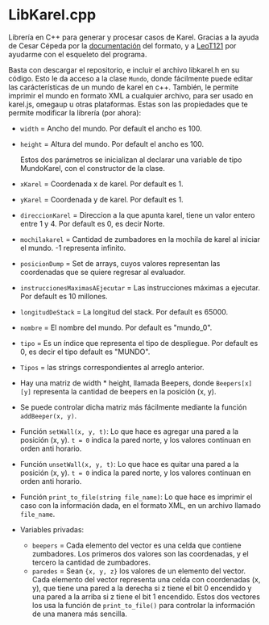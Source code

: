 # LibKarel.cpp
Librería en C++ para generar y procesar casos de Karel.
Gracias a la ayuda de Cesar Cépeda por la [documentación](https://github.com/ComiteMexicanoDeInformatica/OMI-2023/blob/main/documentacion_mundos_karel.md
) del formato, y a [LeoT121](https://github.com/LeoT121) por ayudarme con el esqueleto del programa.

Basta con descargar el repositorio, e incluir el archivo libkarel.h en su código. Esto le da acceso a la clase `Mundo`, donde fácilmente puede editar las carácterísticas de un mundo de karel en c++. 
También, le permite imprimir el mundo en formato XML a cualquier archivo, para ser usado en karel.js, omegaup u otras plataformas.
Estas son las propiedades que te permite modificar la librería (por ahora):
- `width` = Ancho del mundo. Por default el ancho es 100.
- `height` = Altura del mundo. Por default el ancho es 100.

  Estos dos parámetros se inicializan al declarar una variable de tipo MundoKarel, con el constructor de la clase.
- `xKarel` = Coordenada x de karel. Por default es 1.
- `yKarel` = Coordenada y de karel. Por default es 1.
- `direccionKarel` = Direccion a la que apunta karel, tiene un valor entero entre 1 y 4. Por default es 0, es decir Norte.
- `mochilakarel` = Cantidad de zumbadores en la mochila de karel al iniciar el mundo. -1 representa infinito.
- `posicionDump` = Set de arrays, cuyos valores representan las coordenadas que se quiere regresar al evaluador.
- `instruccionesMaximasAEjecutar` = Las instrucciones máximas a ejecutar. Por default es 10 millones.
- `longitudDeStack` = La longitud del stack. Por default es 65000.
- `nombre` = El nombre del mundo. Por default es "mundo_0".
- `tipo` = Es un índice que representa el tipo de despliegue. Por default es 0, es decir el tipo default es "MUNDO".
- `Tipos` = las strings correspondientes al arreglo anterior.
- Hay una matriz de width * height, llamada Beepers, donde `Beepers[x][y]` representa la cantidad de beepers en la posición (x, y).
- Se puede controlar dicha matriz más fácilmente mediante la función `addBeeper(x, y)`.
- Función `setWall(x, y, t)`: Lo que hace es agregar una pared a la posición (x, y).
  `t = 0` indica la pared norte, y los valores continuan en orden anti horario.
- Función `unsetWall(x, y, t)`: Lo que hace es quitar una pared a la posición (x, y).
  `t = 0` indica la pared norte, y los valores continuan en orden anti horario.
- Función `print_to_file(string file_name)`: Lo que hace es imprimir el caso con la información dada, en el formato XML, en un archivo llamado `file_name`.
- Variables privadas:
   - `beepers` = Cada elemento del vector es una celda que contiene zumbadores.
     Los primeros dos valores son las coordenadas, y el tercero la cantidad de zumbadores.
   - `paredes` = Sean `{x, y, z}` los valores de un elemento del vector. 
     Cada elemento del vector representa una celda con coordenadas (x, y),
     que tiene una pared a la derecha si z tiene el bit 0 encendido y una pared a la arriba si z tiene el bit 1 encendido.
     Estos dos vectores los usa la función de `print_to_file()` para controlar la información de una manera más sencilla.
